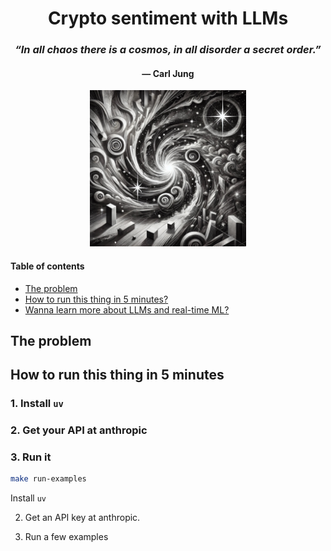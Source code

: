 <div align="center">
    <h1>Crypto sentiment with LLMs</h1>
    <h3><i>“In all chaos there is a cosmos, in all disorder a secret order.”</i></h3>
<h4>― Carl Jung</h4>
    <img src="./media/cover.jpg" width='250' />
</div>

#### Table of contents
* [The problem](#the-problem)
* [How to run this thing in 5 minutes?](#how-to-run-this-thing-in-5-minutes)
* [Wanna learn more about LLMs and real-time ML?](#)


## The problem


## How to run this thing in 5 minutes

### 1. Install `uv`

### 2. Get your API at anthropic

### 3. Run it
```bash
make run-examples
```


Install `uv`

2. Get an API key at anthropic.

3. Run a few examples

